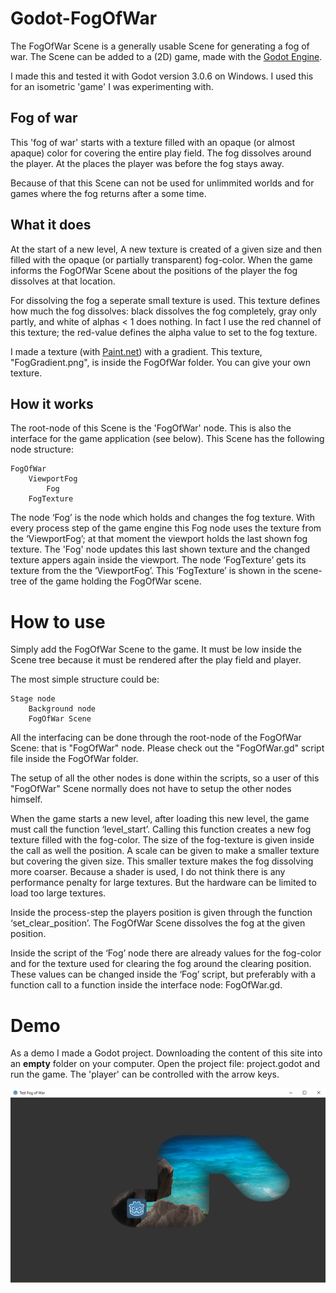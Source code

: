 # Godot-FogOfWar

The FogOfWar Scene is a generally usable Scene for generating a fog of war. The Scene can be  added to a (2D) game, made with the [Godot Engine](https://godotengine.org/).

I made this and tested it with Godot version 3.0.6 on Windows.
I used this for an isometric 'game' I was experimenting with.

## Fog of war
This 'fog of war' starts with a texture filled with an opaque (or almost apaque) color for covering the entire play field. The fog dissolves around the player. At the places the player was before the fog stays away.

Because of that this Scene can not be used for unlimmited worlds and for games where the fog returns after a some time.

## What it does
At the start of a new level, A new texture is created of a given size and then filled with the opaque (or partially transparent) fog-color. When the game informs the FogOfWar Scene about the positions of the player the fog dissolves at that location.

For dissolving the fog a seperate small texture is used. This texture defines how much the fog dissolves: black dissolves the fog completely, gray only partly, and white of alphas < 1 does nothing. In fact I use the red channel of this texture; the red-value defines the alpha value to set to the fog texture.

I made a texture (with [Paint.net](https://www.getpaint.net/)) with a gradient. This texture, "FogGradient.png", is inside the FogOfWar folder. You can give your own texture.

## How it works
The root-node of this Scene is the 'FogOfWar' node. This is also the interface for the game application (see below). This Scene has the following node structure:

    FogOfWar
        ViewportFog
            Fog
        FogTexture

The node ‘Fog’ is the node which holds and changes the fog texture. With every process step of the game engine this Fog node uses the texture from the ‘ViewportFog’; at that moment the viewport holds the last shown fog texture. The 'Fog' node updates this last shown texture and the changed texture appers again inside the viewport. The node ‘FogTexture’ gets its texture from the the ‘ViewportFog’. This ‘FogTexture’ is shown in the scene-tree of the game holding the FogOfWar scene.

# How to use
Simply add the FogOfWar Scene to the game. It must be low inside the Scene tree because it must be rendered after the play field and player.

The most simple structure could be:

    Stage node
        Background node
        FogOfWar Scene

All the interfacing can be done through the root-node of the FogOfWar Scene: that is "FogOfWar" node. Please check out the "FogOfWar.gd" script file inside the FogOfWar folder.

The setup of all the other nodes is done within the scripts, so a user of this "FogOfWar" Scene normally does not have to setup the other nodes himself.

When the game starts a new level, after loading this new level, the game must call the function ‘level_start’. Calling this function creates a new fog texture filled with the fog-color. The size of the fog-texture is given inside the call as well the position. A scale can be given to make a smaller texture but covering the given size. This smaller texture makes the fog dissolving more coarser. Because a shader is used, I do not think there is any performance penalty for large textures. But the hardware can be limited to load too large textures.

Inside the process-step the players position is given through the function ‘set_clear_position’. The FogOfWar Scene dissolves the fog at the given position.

Inside the script of the ‘Fog’ node there are already values for the fog-color and for the texture used for clearing the fog around the clearing position. These values can be changed inside the ‘Fog’ script, but preferably with a function call to a function inside the interface node: FogOfWar.gd.

# Demo
As a demo I made a Godot project. Downloading the content of this site into an **empty** folder on your computer. Open the project file: project.godot and run the game. The 'player' can be controlled with the arrow keys.

![demo screen shot](https://github.com/AntonWedemeier/Godot-FogOfWar/blob/master/demo.png)




